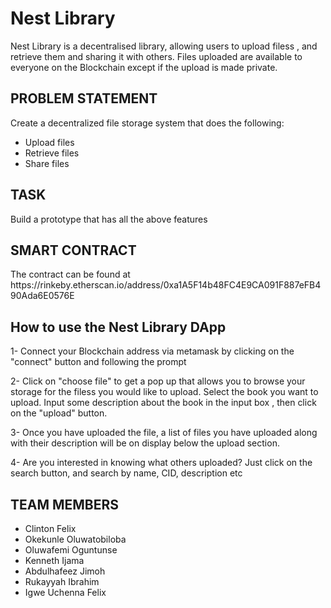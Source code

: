 
<h1> Nest Library </h1>
Nest Library is a decentralised library, allowing users to upload filess , and retrieve them and sharing it with others.
Files uploaded are available to everyone on the Blockchain except if the upload is made private.

<h2>PROBLEM STATEMENT</h2>

Create a decentralized file storage system that does the following:
- Upload files
- Retrieve files
- Share files

<h2>TASK</h2>

Build a prototype that has all the above features


<h2> SMART CONTRACT</h2>
The contract can be found at https://rinkeby.etherscan.io/address/0xa1A5F14b48FC4E9CA091F887eFB490Ada6E0576E 


<h2> How to use the Nest Library DApp </h2>

1- Connect your Blockchain address via metamask by clicking on the "connect" button and following the prompt 

2- Click on "choose file" to get a pop up that allows you to browse your storage for the filess you would like to upload.
Select the book you want to upload.
Input some description about the book in the input box , then click on  the "upload" button.

3- Once you have uploaded the file, a list of files you have uploaded  along with their description will be on display below the upload section.

4- Are you interested in knowing what others uploaded?
Just click on the search button, and search by name, CID, description etc


<h2> TEAM MEMBERS </h2>

<ul>
<li>Clinton Felix</li>
<li>Okekunle Oluwatobiloba</li>
<li>Oluwafemi Oguntunse</li>
<li>Kenneth Ijama</li>
<li>Abdulhafeez Jimoh</li>
<li>Rukayyah Ibrahim</li>
<li>Igwe Uchenna Felix</li></ul>

